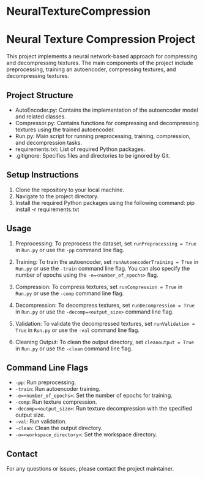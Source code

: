 # NeuralTextureCompression

Neural Texture Compression Project
==========================

This project implements a neural network-based approach for compressing and decompressing textures. The main components of the project include preprocessing, training an autoencoder, compressing textures, and decompressing textures.

Project Structure
-----------------
- AutoEncoder.py: Contains the implementation of the autoencoder model and related classes.
- Compressor.py: Contains functions for compressing and decompressing textures using the trained autoencoder.
- Run.py: Main script for running preprocessing, training, compression, and decompression tasks.
- requirements.txt: List of required Python packages.
- .gitignore: Specifies files and directories to be ignored by Git.

Setup Instructions
------------------
1. Clone the repository to your local machine.
2. Navigate to the project directory.
3. Install the required Python packages using the following command:
pip install -r requirements.txt


Usage
-----
1. Preprocessing:
To preprocess the dataset, set `runPreprocessing = True` in `Run.py` or use the `-pp` command line flag.

2. Training:
To train the autoencoder, set `runAutoencoderTraining = True` in `Run.py` or use the `-train` command line flag. You can also specify the number of epochs using the `-e=<number_of_epochs>` flag.

3. Compression:
To compress textures, set `runCompression = True` in `Run.py` or use the `-comp` command line flag.

4. Decompression:
To decompress textures, set `runDecompression = True` in `Run.py` or use the `-decomp=<output_size>` command line flag.

5. Validation:
To validate the decompressed textures, set `runValidation = True` in `Run.py` or use the `-val` command line flag.

6. Cleaning Output:
To clean the output directory, set `cleanoutput = True` in `Run.py` or use the `-clean` command line flag.

Command Line Flags
------------------
- `-pp`: Run preprocessing.
- `-train`: Run autoencoder training.
- `-e=<number_of_epochs>`: Set the number of epochs for training.
- `-comp`: Run texture compression.
- `-decomp=<output_size>`: Run texture decompression with the specified output size.
- `-val`: Run validation.
- `-clean`: Clean the output directory.
- `-o=<workspace_directory>`: Set the workspace directory.


Contact
-------
For any questions or issues, please contact the project maintainer.
